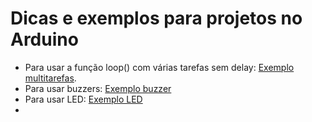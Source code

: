 # Dicas e exemplos  para projetos no Arduino

- Para usar a função loop() com várias tarefas sem delay: [Exemplo multitarefas](./tarefas/).
- Para usar buzzers: [Exemplo buzzer](./buzzer/) 
- Para usar LED: [Exemplo LED](./LED/)                
- 
